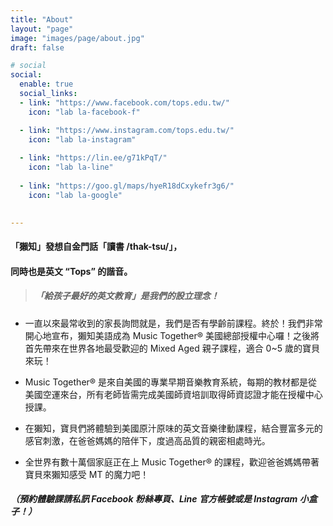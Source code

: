 ```yaml
---
title: "About"
layout: "page"
image: "images/page/about.jpg"
draft: false

# social
social:
  enable: true
  social_links:
  - link: "https://www.facebook.com/tops.edu.tw/"
    icon: "lab la-facebook-f"

  - link: "https://www.instagram.com/tops.edu.tw/"
    icon: "lab la-instagram"
    
  - link: "https://lin.ee/g71kPqT/"
    icon: "lab la-line"
    
  - link: "https://goo.gl/maps/hyeR18dCxykefr3g6/"
    icon: "lab la-google"

 
---
```


#### 「獺知」發想自金門話「讀書 /thak-tsu/」，
#### 同時也是英文 “Tops” 的諧音。
> ##### _「給孩子最好的英文教育」是我們的設立理念！_


* 一直以來最常收到的家長詢問就是，我們是否有學齡前課程。終於！我們非常開心地宣布，獺知美語成為 Music Together® 美國總部授權中心囉！之後將首先帶來在世界各地最受歡迎的 Mixed Aged 親子課程，適合 0~5 歲的寶貝來玩！

* Music Together® 是來自美國的專業早期音樂教育系統，每期的教材都是從美國空運來台，所有老師皆需完成美國師資培訓取得師資認證才能在授權中心授課。

* 在獺知，寶貝們將體驗到美國原汁原味的英文音樂律動課程，結合豐富多元的感官刺激，在爸爸媽媽的陪伴下，度過高品質的親密相處時光。

* 全世界有數十萬個家庭正在上 Music Together® 的課程，歡迎爸爸媽媽帶著寶貝來獺知感受 MT 的魔力吧！

##### （預約體驗課請私訊 Facebook 粉絲專頁、Line 官方帳號或是 Instagram 小盒子！）